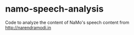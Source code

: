 # namo-speech-analysis
Code to analyze the content of NaMo's speech content from http://narendramodi.in
